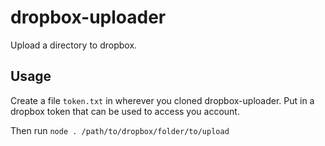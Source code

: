 # dropbox-uploader
Upload a directory to dropbox.

## Usage

Create a file `token.txt` in wherever you cloned dropbox-uploader. Put in a dropbox token that can be used to access you account.

Then run `node . /path/to/dropbox/folder/to/upload`
